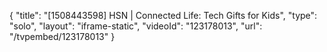 {
    "title": "[1508443598] HSN | Connected Life: Tech Gifts for Kids",
    "type": "solo",
    "layout": "iframe-static",
    "videoId": "123178013",
    "url": "\/tvpembed\/123178013"
}